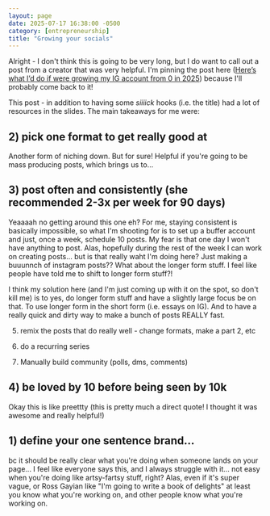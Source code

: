 ```yaml
---
layout: page
date: 2025-07-17 16:38:00 -0500
category: [entrepreneurship]
title: "Growing your socials"
---
```

Alright - I don't think this is going to be very long, but I do want to call out a post from a creator that was very helpful. I'm pinning the post here ([Here’s what I’d do if were growing my IG account from 0 in 2025](https://www.instagram.com/p/DLz0hiFtRQZ/?igsh=MWN4Y2w4ejhhbWYwZw%3D%3D)) because I'll probably come back to it!

This post - in addition to having some _siiiick_ hooks (i.e. the title) had a lot of resources in the slides. The main takeaways for me were:

## 2) pick one format to get really good at
Another form of niching down. But for sure! Helpful if you're going to be mass producing posts, which brings us to... 


## 3) post often and consistently (she recommended 2-3x per week for 90 days)
Yeaaaah no getting around this one eh? For me, staying consistent is basically impossible, so what I'm shooting for is to set up a buffer account and just, once a week, schedule 10 posts. My fear is that one day I won't have anything to post. Alas, hopefully during the rest of the week I can work on creating posts... but is that really waht I'm doing here? Just making a buuunnch of instagram posts?? What about the longer form stuff. I feel like people have told me to shift to longer form stuff?! 

I think my solution here (and I'm just coming up with it on the spot, so don't kill me) is to yes, do longer form stuff and have a slightly large focus be on that. To use longer form in the short form (i.e. essays on IG). And to have a really quick and dirty way to make a bunch of posts REALLY fast. 

5) remix the posts that do really well - change formats, make a part 2, etc

6) do a recurring series

7) Manually build community (polls, dms, comments)

## 4) be loved by 10 before being seen by 10k 
Okay this is like preettty (this is pretty much a direct quote! I thought it was awesome and really helpful!)

 
## 1) define your one sentence brand... 
bc it should be really clear what you're doing when someone lands on your page... I feel like everyone says this, and I always struggle with it... not easy when you're doing like artsy-fartsy stuff, right? Alas, even if it's super vague, or Ross Gayian like "I'm going to write a book of delights" at least you know what you're working on, and other people know what you're working on. 


